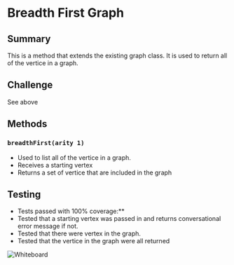 # Breadth First Graph

## Summary
This is a method that extends the existing graph class. It is used to return all of the vertice in a graph.

## Challenge
See above

## Methods

### `breadthFirst(arity 1)`
* Used to list all of the vertice in a graph.
* Receives a starting vertex
* Returns a set of vertice that are included in the graph

## Testing
* Tests passed with 100% coverage:**
* Tested that a starting vertex was passed in and returns conversational error message if not.
* Tested that there were vertex in the graph.
* Tested that the vertice in the graph were all returned

![Whiteboard](https://raw.githubusercontent.com/dlchambersjr/data-structures-and-algorithms/master/assets/breadth-first-graph.jpg)